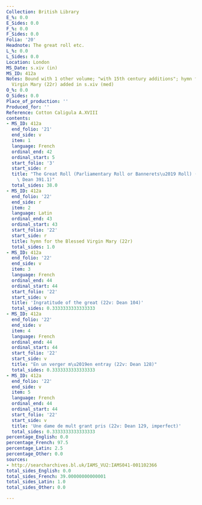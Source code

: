 ```yaml
---
Collection: British Library
E_%: 0.0
E_Sides: 0.0
F_%: 0.0
F_Sides: 0.0
Folia: '20'
Headnote: The great roll etc.
L_%: 0.0
L_Sides: 0.0
Location: London
MS_Date: s.xiv (in)
MS_ID: 412a
Notes: Bound with 1 other volume; "with 15th century additions"; hymn for the Blessed
  Virgin Mary (22r) added in s.xiv (med)
O_%: 0.0
O_Sides: 0.0
Place_of_production: ''
Produced_for: ''
Reference: Cotton Caligula A.XVIII
contents:
- MS_ID: 412a
  end_folio: '21'
  end_side: v
  item: 1
  language: French
  ordinal_end: 42
  ordinal_start: 5
  start_folio: '3'
  start_side: r
  title: "The Great Roll (Parliamentary Roll or Bannerets\u2019 Roll) (3r\u201321v:\
    \ Dean 391.1)"
  total_sides: 38.0
- MS_ID: 412a
  end_folio: '22'
  end_side: r
  item: 2
  language: Latin
  ordinal_end: 43
  ordinal_start: 43
  start_folio: '22'
  start_side: r
  title: hymn for the Blessed Virgin Mary (22r)
  total_sides: 1.0
- MS_ID: 412a
  end_folio: '22'
  end_side: v
  item: 3
  language: French
  ordinal_end: 44
  ordinal_start: 44
  start_folio: '22'
  start_side: v
  title: 'Ingratitude of the great (22v: Dean 104)'
  total_sides: 0.3333333333333333
- MS_ID: 412a
  end_folio: '22'
  end_side: v
  item: 4
  language: French
  ordinal_end: 44
  ordinal_start: 44
  start_folio: '22'
  start_side: v
  title: "En un verger m\u2019en entray (22v: Dean 128)"
  total_sides: 0.3333333333333333
- MS_ID: 412a
  end_folio: '22'
  end_side: v
  item: 5
  language: French
  ordinal_end: 44
  ordinal_start: 44
  start_folio: '22'
  start_side: v
  title: 'Une dame de mult grant pris (22v: Dean 129, imperfect)'
  total_sides: 0.3333333333333333
percentage_English: 0.0
percentage_French: 97.5
percentage_Latin: 2.5
percentage_Other: 0.0
sources:
- http://searcharchives.bl.uk/IAMS_VU2:IAMS041-001102366
total_sides_English: 0.0
total_sides_French: 39.00000000000001
total_sides_Latin: 1.0
total_sides_Other: 0.0

---
```

